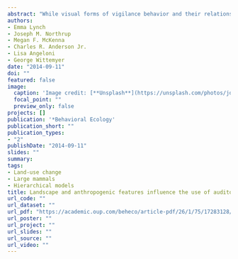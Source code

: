 ```yaml
---
abstract: "While visual forms of vigilance behavior and their relationship with predation risk have been broadly examined, animals also employ other vigilance modalities such as auditory vigilance by listening for the acoustic cues of predators. Similar to the tradeoffs associated with visual vigilance, auditory behavior potentially structures the energy budgets and behavior of animals. The cryptic nature of auditory vigilance makes it difficult to study, but on-animal acoustical monitoring has rapidly advanced our ability to investigate behaviors and conditions related to sound. We utilized this technique to investigate the ways external stimuli in an active natural gas development field affect periodic pausing by mule deer ( Odocoileus hemionus ) within bouts of rumination-based mastication. To better understand the ecological properties that structure this behavior, we investigate spatial and temporal factors related to these pauses to determine if results are consistent with our hypothesis that pausing is used for auditory vigilance. We found that deer paused more when in forested cover and at night, where visual vigilance was likely to be less effective. Additionally, deer paused more in areas of moderate background sound levels, though responses to anthropogenic features were less clear. Our results suggest that pauses during rumination represent a form of auditory vigilance that is responsive to landscape variables. Further exploration of this behavior can facilitate a more holistic understanding of risk perception and the costs associated with vigilance behavior."
authors:
- Emma Lynch
- Joseph M. Northrup
- Megan F. McKenna
- Charles R. Anderson Jr.
- Lisa Angeloni
- George Wittemyer
date: "2014-09-11"
doi: ""
featured: false
image:
  caption: 'Image credit: [**Unsplash**](https://unsplash.com/photos/jdD8gXaTZsc)'
  focal_point: ""
  preview_only: false
projects: []
publication: '*Behavioral Ecology'
publication_short: ""
publication_types:
- "2"
publishDate: "2014-09-11"
slides: ""
summary: 
tags:
- Land-use change
- Large mammals
- Hierarchical models
title: Landscape and anthropogenic features influence the use of auditory vigilance by mule deer
url_code: ""
url_dataset: ""
url_pdf: "https://academic.oup.com/beheco/article-pdf/26/1/75/17283128/aru158.pdf"
url_poster: ""
url_project: ""
url_slides: ""
url_source: ""
url_video: ""
---
```



